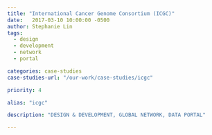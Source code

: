 ```yaml
---
title: "International Cancer Genome Consortium (ICGC)"
date:   2017-03-10 10:00:00 -0500
author: Stephanie Lin
tags:
  - design
  - development
  - network
  - portal

categories: case-studies
case-studies-url: "/our-work/case-studies/icgc"

priority: 4

alias: "icgc"

description: "DESIGN & DEVELOPMENT, GLOBAL NETWORK, DATA PORTAL"

---
```

